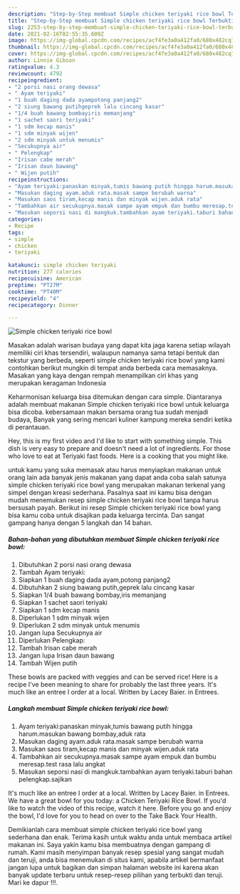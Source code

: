 ```yaml
---
description: "Step-by-Step membuat Simple chicken teriyaki rice bowl Terbukti"
title: "Step-by-Step membuat Simple chicken teriyaki rice bowl Terbukti"
slug: 2253-step-by-step-membuat-simple-chicken-teriyaki-rice-bowl-terbukti
date: 2021-02-16T02:55:35.609Z
image: https://img-global.cpcdn.com/recipes/acf4fe3a0a412fa0/680x482cq70/simple-chicken-teriyaki-rice-bowl-foto-resep-utama.jpg
thumbnail: https://img-global.cpcdn.com/recipes/acf4fe3a0a412fa0/680x482cq70/simple-chicken-teriyaki-rice-bowl-foto-resep-utama.jpg
cover: https://img-global.cpcdn.com/recipes/acf4fe3a0a412fa0/680x482cq70/simple-chicken-teriyaki-rice-bowl-foto-resep-utama.jpg
author: Linnie Gibson
ratingvalue: 4.3
reviewcount: 4792
recipeingredient:
- "2 porsi nasi orang dewasa"
- " Ayam teriyaki"
- "1 buah daging dada ayampotong panjang2"
- "2 siung bawang putihgeprek lalu cincang kasar"
- "1/4 buah bawang bombayiris memanjang"
- "1 sachet saori teriyaki"
- "1 sdm kecap manis"
- "1 sdm minyak wijen"
- "2 sdm minyak untuk menumis"
- "Secukupnya air"
- " Pelengkap"
- "Irisan cabe merah"
- "Irisan daun bawang"
- " Wijen putih"
recipeinstructions:
- "Ayam teriyaki:panaskan minyak,tumis bawang putih hingga harum.masukan bawang bombay,aduk rata"
- "Masukan daging ayam.aduk rata.masak sampe berubah warna"
- "Masukan saos tiram,kecap manis dan minyak wijen.aduk rata"
- "Tambahkan air secukupnya.masak sampe ayam empuk dan bumbu meresap.test rasa lalu angkat"
- "Masukan seporsi nasi di mangkuk.tambahkan ayam teriyaki.taburi bahan pelengkap.sajikan"
categories:
- Recipe
tags:
- simple
- chicken
- teriyaki

katakunci: simple chicken teriyaki 
nutrition: 277 calories
recipecuisine: American
preptime: "PT27M"
cooktime: "PT40M"
recipeyield: "4"
recipecategory: Dinner

---
```



![Simple chicken teriyaki rice bowl](https://img-global.cpcdn.com/recipes/acf4fe3a0a412fa0/680x482cq70/simple-chicken-teriyaki-rice-bowl-foto-resep-utama.jpg)

Masakan adalah warisan budaya yang dapat kita jaga karena setiap wilayah memiliki ciri khas tersendiri, walaupun namanya sama tetapi bentuk dan tekstur yang berbeda, seperti simple chicken teriyaki rice bowl yang kami contohkan berikut mungkin di tempat anda berbeda cara memasaknya. Masakan yang kaya dengan rempah menampilkan ciri khas yang merupakan keragaman Indonesia

Keharmonisan keluarga bisa ditemukan dengan cara simple. Diantaranya adalah membuat makanan Simple chicken teriyaki rice bowl untuk keluarga bisa dicoba. kebersamaan makan bersama orang tua sudah menjadi budaya, Banyak yang sering mencari kuliner kampung mereka sendiri ketika di perantauan.

Hey, this is my first video and I&#39;d like to start with something simple. This dish is very easy to prepare and doesn&#39;t need a lot of ingredients. For those who love to eat at Teriyaki fast foods. Here is a cooking that you might like.

untuk kamu yang suka memasak atau harus menyiapkan makanan untuk orang lain ada banyak jenis makanan yang dapat anda coba salah satunya simple chicken teriyaki rice bowl yang merupakan makanan terkenal yang simpel dengan kreasi sederhana. Pasalnya saat ini kamu bisa dengan mudah menemukan resep simple chicken teriyaki rice bowl tanpa harus bersusah payah.
Berikut ini resep Simple chicken teriyaki rice bowl yang bisa kamu coba untuk disajikan pada keluarga tercinta. Dan sangat gampang hanya dengan 5 langkah dan 14 bahan.


<!--inarticleads1-->

##### Bahan-bahan yang dibutuhkan membuat Simple chicken teriyaki rice bowl:

1. Dibutuhkan 2 porsi nasi orang dewasa
1. Tambah  Ayam teriyaki:
1. Siapkan 1 buah daging dada ayam,potong panjang2
1. Dibutuhkan 2 siung bawang putih,geprek lalu cincang kasar
1. Siapkan 1/4 buah bawang bombay,iris memanjang
1. Siapkan 1 sachet saori teriyaki
1. Siapkan 1 sdm kecap manis
1. Diperlukan 1 sdm minyak wijen
1. Diperlukan 2 sdm minyak untuk menumis
1. Jangan lupa Secukupnya air
1. Diperlukan  Pelengkap:
1. Tambah Irisan cabe merah
1. Jangan lupa Irisan daun bawang
1. Tambah  Wijen putih


These bowls are packed with veggies and can be served rice! Here is a recipe I&#39;ve been meaning to share for probably the last three years. It&#39;s much like an entree I order at a local. Written by Lacey Baier. in Entrees. 

<!--inarticleads2-->

##### Langkah membuat  Simple chicken teriyaki rice bowl:

1. Ayam teriyaki:panaskan minyak,tumis bawang putih hingga harum.masukan bawang bombay,aduk rata
1. Masukan daging ayam.aduk rata.masak sampe berubah warna
1. Masukan saos tiram,kecap manis dan minyak wijen.aduk rata
1. Tambahkan air secukupnya.masak sampe ayam empuk dan bumbu meresap.test rasa lalu angkat
1. Masukan seporsi nasi di mangkuk.tambahkan ayam teriyaki.taburi bahan pelengkap.sajikan


It&#39;s much like an entree I order at a local. Written by Lacey Baier. in Entrees. We have a great bowl for you today: a Chicken Teriyaki Rice Bowl. If you&#39;d like to watch the video of this recipe, watch it here. Before you go and enjoy the bowl, I&#39;d love for you to head on over to the Take Back Your Health. 

Demikianlah cara membuat simple chicken teriyaki rice bowl yang sederhana dan enak. Terima kasih untuk waktu anda untuk membaca artikel makanan ini. Saya yakin kamu bisa membuatnya dengan gampang di rumah. Kami masih menyimpan banyak resep spesial yang sangat mudah dan teruji, anda bisa menemukan di situs kami, apabila artikel bermanfaat jangan lupa untuk bagikan dan simpan halaman website ini karena akan banyak update terbaru untuk resep-resep pilihan yang terbukti dan teruji. Mari ke dapur !!!. 
